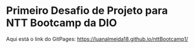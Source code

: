 # Primeiro Desafio de Projeto para NTT Bootcamp da DIO
Aqui está o link do GitPages: 
https://luanalmeida18.github.io/nttBootcamp1/

